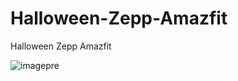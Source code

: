 # Halloween-Zepp-Amazfit
Halloween Zepp Amazfit

![imagepre](https://github.com/SarahBass/Halloween-Zepp-Amazfit/assets/69780815/965c90c4-eab4-4093-862d-7a494ec2c76c)
